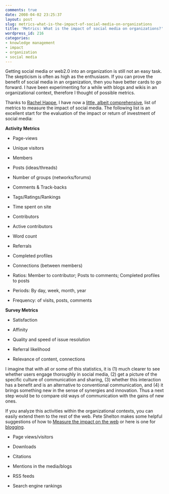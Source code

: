 ```yaml
---
comments: true
date: 2008-04-02 23:25:37
layout: post
slug: metrics-what-is-the-impact-of-social-media-on-organizations
title: 'Metrics: What is the impact of social media on organizations?'
wordpress_id: 216
categories:
- knowledge management
- impact
- organization
- social media
---
```


Getting social media or web2.0 into an organization is still not an easy task. The skepticism is often as high as the enthusiasm. If you can prove the benefit of social media in an organization, then you have better cards to go forward. I have been experimenting for a while with blogs and wikis in an organizational context, therefore I thought of possible metrics.

Thanks to [Rachel Happe](http://rhappe.typepad.com/about.html), I have now a [little, albeit comprehensive](http://rhappe.typepad.com/thesocialorganization/social-media-metrics.html), list of metrics to measure the impact of social media. The following list is an excellent start for the evaluation of the impact or return of investment of social media:

**Activity Metrics**



	
  * Page-views

	
  * Unique visitors

	
  * Members

	
  * Posts (ideas/threads)

	
  * Number of groups (networks/forums)

	
  * Comments & Track-backs

	
  * Tags/Ratings/Rankings

	
  * Time spent on site

	
  * Contributors

	
  * Active contributors

	
  * Word count

	
  * Referrals

	
  * Completed profiles

	
  * Connections (between members)

	
  * Ratios: Member to contributor; Posts to comments; Completed profiles to posts

	
  * Periods: By day, week, month, year

	
  * Frequency: of visits, posts, comments


**Survey Metrics**



	
  * Satisfaction

	
  * Affinity

	
  * Quality and speed of issue resolution

	
  * Referral likelihood

	
  * Relevance of content, connections


I imagine that with all or some of this statistics, it is (1) much clearer to see whether users engage thoroughly in social media, (2) get a picture of the specific culture of communication and sharing, (3) whether this interaction has a benefit and is an alternative to conventional communication, and (4) it brings something new in the sense of synergies and innovation. Thus a next step would be to compare old ways of communication with the gains of new ones.

If you analyze this activities within the organizational contexts, you can easily extend them to the rest of the web.  Pete Shelton makes some helpful suggestions of how to [Measure the impact on the web](http://webtastings.wordpress.com/2008/02/05/measuring-impact-on-the-web/) or here is one for [blogging](http://blogs.forrester.com/charleneli/2006/10/calculating_the.html).



	
  * Page views/visitors

	
  * Downloads

	
  * Citations

	
  * Mentions in the media/blogs

	
  * RSS feeds

	
  * Search engine rankings



